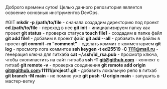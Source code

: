 
Доброго времени суток!
Целью данного репозитория является освоение основных инструментов DevOps.

#GIT
**mkdir -p /path/to/file** - сначала создадим директорию под проект
**cd /path/to/file** - переход в нее
**git init**  - инициализируем папку как проект
**git status**  - проверка статуса
**touch file1** - создадим в папке файл
**git add file1** - добавим в проект файл
**git add --all** - добавить ве файлы в проект
**git commit -m "comment"** - сделать коммит с комментарием
**git log** - просмотр лога коммитов
**ssh keygen -t ed25519 -C 1111@mail.ru** - генерация ключа для гитхаба
**cat ~/.ssh/id_rsa.pub** - просмотр ключа, чтобы скопипастить на сайт гитхаба
**ssh -T git@github.com** - коннект с гитхаб
**git remote -v** - проверка соединения
**git remote add origin git@github.com:11111/project1.git** - добавить локальную репо в гитхаб
**git branch -M main** - не помню уже
**git push -U origin main** - запушить в мастер-ветку
